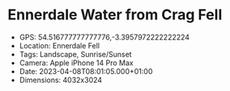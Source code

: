 # Ennerdale Water from Crag Fell

- GPS: 54.516777777777776,-3.3957972222222224
- Location: Ennerdale Fell
- Tags: Landscape, Sunrise/Sunset
- Camera: Apple iPhone 14 Pro Max
- Date: 2023-04-08T08:01:05.000+01:00
- Dimensions: 4032x3024
